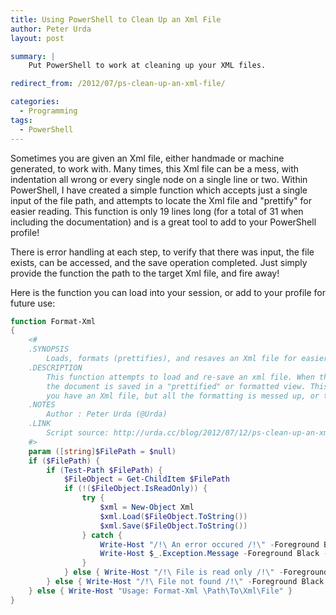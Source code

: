 ```yaml
---
title: Using PowerShell to Clean Up an Xml File
author: Peter Urda
layout: post

summary: |
    Put PowerShell to work at cleaning up your XML files.

redirect_from: /2012/07/ps-clean-up-an-xml-file/

categories:
  - Programming
tags:
  - PowerShell
---
```


Sometimes you are given an Xml file, either handmade or machine generated, to
work with. Many times, this Xml file can be a mess, with indentation all wrong
or every single node on a single line or two. Within PowerShell, I have created
a simple function which accepts just a single input of the file path, and
attempts to locate the Xml file and "prettify" for easier reading. This function
is only 19 lines long (for a total of 31 when including the documentation) and
is a great tool to add to your PowerShell profile!

There is error handling at each step, to verify that there was input, the file
exists, can be accessed, and the save operation completed. Just simply provide
the function the path to the target Xml file, and fire away!

Here is the function you can load into your session, or add to your profile for
future use:

```powershell
function Format-Xml
{
    <#
    .SYNOPSIS
        Loads, formats (prettifies), and resaves an Xml file for easier reading and editing.
    .DESCRIPTION
        This function attempts to load and re-save an xml file. When the Xml file is resaved,
        the document is saved in a "prettified" or formatted view. This is useful for when
        you have an Xml file, but all the formatting is messed up, or the whitespace is not uniform.
    .NOTES
        Author : Peter Urda (@Urda)
    .LINK
        Script source: http://urda.cc/blog/2012/07/12/ps-clean-up-an-xml-file/
    #>
    param ([string]$FilePath = $null)
    if ($FilePath) {
        if (Test-Path $FilePath) {
            $FileObject = Get-ChildItem $FilePath
            if (!($FileObject.IsReadOnly)) {
                try {
                    $xml = New-Object Xml
                    $xml.Load($FileObject.ToString())
                    $xml.Save($FileObject.ToString())
                } catch {
                    Write-Host "/!\ An error occured /!\" -Foreground Black -Background Red
                    Write-Host $_.Exception.Message -Foreground Black -Background Red
                }
            } else { Write-Host "/!\ File is read only /!\" -Foreground Black -Background Red }
        } else { Write-Host "/!\ File not found /!\" -Foreground Black -Background Red }
    } else { Write-Host "Usage: Format-Xml \Path\To\Xml\File" }
}
```
